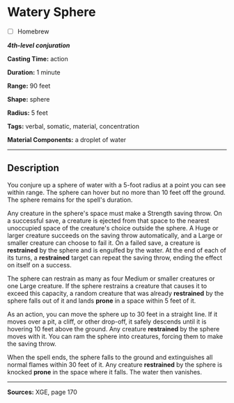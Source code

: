 # Watery Sphere

- [ ] Homebrew

***4th-level conjuration***

**Casting Time:** action

**Duration:** 1 minute

**Range:** 90 feet

**Shape:** sphere

**Radius:** 5 feet

**Tags:** verbal, somatic, material, concentration

**Material Components:** a droplet of water

---

## Description
You conjure up a sphere of water with a 5-foot radius at a point you can see within range.
The sphere can hover but no more than 10 feet off the ground.
The sphere remains for the spell's duration.

Any creature in the sphere's space must make a Strength saving throw.
On a successful save, a creature is ejected from that space to the nearest unoccupied space of the creature's choice outside the sphere.
A Huge or larger creature succeeds on the saving throw automatically, and a Large or smaller creature can choose to fail it.
On a failed save, a creature is **restrained** by the sphere and is engulfed by the water.
At the end of each of its turns, a **restrained** target can repeat the saving throw, ending the effect on itself on a success.

The sphere can restrain as many as four Medium or smaller creatures or one Large creature.
If the sphere restrains a creature that causes it to exceed this capacity, a random creature that was already **restrained** by the sphere falls out of it and lands **prone** in a space within 5 feet of it.

As an action, you can move the sphere up to 30 feet in a straight line.
If it moves over a pit, a cliff, or other drop-off, it safely descends until it is hovering 10 feet above the ground.
Any creature **restrained** by the sphere moves with it.
You can ram the sphere into creatures, forcing them to make the saving throw.

When the spell ends, the sphere falls to the ground and extinguishes all normal flames within 30 feet of it.
Any creature **restrained** by the sphere is knocked **prone** in the space where it falls.
The water then vanishes.

---

**Sources:** XGE, page 170
